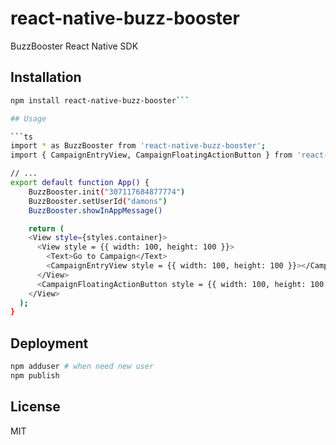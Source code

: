 # react-native-buzz-booster
BuzzBooster React Native SDK

## Installation

```sh
npm install react-native-buzz-booster```

## Usage

```ts
import * as BuzzBooster from 'react-native-buzz-booster';
import { CampaignEntryView, CampaignFloatingActionButton } from 'react-native-buzz-booster';

// ...
export default function App() {
    BuzzBooster.init("307117684877774")
    BuzzBooster.setUserId("damons")
    BuzzBooster.showInAppMessage()

    return (
    <View style={styles.container}>
      <View style = {{ width: 100, height: 100 }}>
        <Text>Go to Campaign</Text>
        <CampaignEntryView style = {{ width: 100, height: 100 }}></CampaignEntryView>
      </View>
      <CampaignFloatingActionButton style = {{ width: 100, height: 100 }}/>
    </View>
  );
}
```

## Deployment
```sh
npm adduser # when need new user
npm publish
```

## License

MIT
